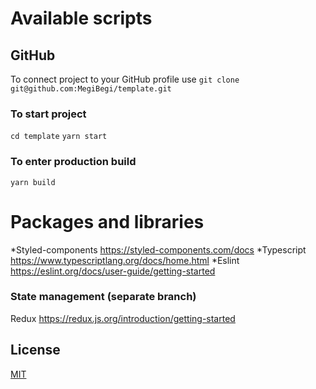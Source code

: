 # Available scripts

## GitHub 

To connect project to your GitHub profile use `git clone git@github.com:MegiBegi/template.git`

### To start project

`cd template`
`yarn start`

### To enter production build 

`yarn build`

# Packages and libraries
*Styled-components https://styled-components.com/docs
*Typescript https://www.typescriptlang.org/docs/home.html
*Eslint https://eslint.org/docs/user-guide/getting-started

### State management (separate branch)
Redux https://redux.js.org/introduction/getting-started

## License
[MIT](https://choosealicense.com/licenses/mit/)